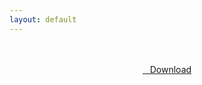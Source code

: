 ```yaml
---
layout: default
---
```


<br />

<br />

<center>
<a href="https://drive.google.com/uc?authuser=0&id=1iLvcdn9lAbFYjFg2GK9Tzpzbau489Xws&export=download" class="hbt"><i class="fa fa-chevron-down" aria-hidden="true"></i>&nbsp; &nbsp;Download</a>
</center><br />

<br />
